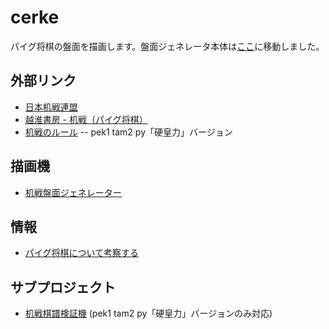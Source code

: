 # cerke
パイグ将棋の盤面を描画します。盤面ジェネレータ本体は[ここ](https://sozysozbot.github.io/cerke/generator.html)に移動しました。

## 外部リンク

- [日本机戦連盟](https://sites.google.com/view/cet2kaik/)
- [越淮書房 - 机戦（パイグ将棋）](https://sites.google.com/site/syxobo/%E6%9C%BA%E6%88%A6%E3%83%91%E3%82%A4%E3%82%B0%E5%B0%86%E6%A3%8B?authuser=0)
- [机戦のルール](https://drive.google.com/file/d/1GMnbM5yeqwySTRimGzk-Hvr1eKxo8le6/view?usp=sharing) -- pek1 tam2 py「硬皇力」バージョン

## 描画機
- [机戦盤面ジェネレーター](https://sozysozbot.github.io/cerke/generator.html)

## 情報
- [パイグ将棋について考察する](https://sozysozbot.github.io/cerke/hia1.html)

## サブプロジェクト
- [机戦棋譜検証機](https://github.com/sozysozbot/cerke/tree/master/cerkefs) (pek1 tam2 py「硬皇力」バージョンのみ対応)

